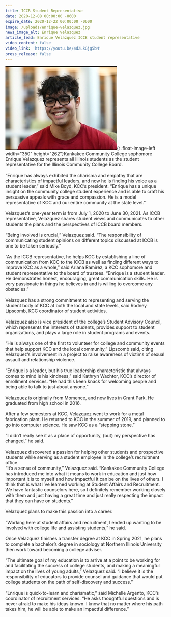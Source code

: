 ```yaml
---
title: ICCB Student Representative
date: 2020-12-08 00:00:00 -0600
expire_date: 2020-12-22 00:00:00 -0600
image: /uploads/enrique-velazquez.jpg
news_image_alt: Enrique Velazquez
article_lead: Enrique Velazquez ICCB student representative
video_content: false
video_link: 'https://youtu.be/4d2LkGjg5bM'
press_release: false
---
```


![](/uploads/enrique-velazquez.jpg){: .float-image-left width="350" height="262"}Kankakee Community College sophomore Enrique Velazquez represents all Illinois students as the student representative for the Illinois Community College Board.<br><br>“Enrique has always exhibited the charisma and empathy that are characteristics of impactful leaders, and now he is finding his voice as a student leader,” said Mike Boyd, KCC’s president. “Enrique has a unique insight on the community college student experience and is able to craft his persuasive appeals with grace and compassion. He is a model representative of KCC and our entire community at the state level.”<br><br>Velazquez’s one-year term is from July 1, 2020 to June 30, 2021. As ICCB representative, Velazquez shares student views and communicates to other students the plans and the perspectives of ICCB board members.<br><br>“Being involved is crucial,” Velazquez said. “The responsibility of communicating student opinions on different topics discussed at ICCB is one to be taken seriously.”<br><br>“As the ICCB representative, he helps KCC by establishing a line of communication from KCC to the ICCB as well as finding different ways to improve KCC as a whole,” said Ariana Ramirez, a KCC sophomore and student representative to the board of trustees. “Enrique is a student leader. He demonstrates honest, encouraging, great communication skills. He is very passionate in things he believes in and is willing to overcome any obstacles.”<br><br>Velazquez has a strong commitment to representing and serving the student body of KCC at both the local and state levels, said Rodney Lipscomb, KCC coordinator of student activities.<br><br>Velazquez also is vice president of the college’s Student Advisory Council, which represents the interests of students, provides support to student organizations, and plays a large role in student programs and events.<br><br>“He is always one of the first to volunteer for college and community events that help support KCC and the local community,” Lipscomb said, citing Velazquez’s involvement in a project to raise awareness of victims of sexual assault and relationship violence.<br><br>“Enrique is a leader, but his true leadership characteristic that always comes to mind is his kindness,” said Kathryn Wachtor, KCC’s director of enrollment services. “He had this keen knack for welcoming people and being able to talk to just about anyone.”<br><br>Velazquez is originally from Momence, and now lives in Grant Park. He graduated from high school in 2016.<br><br>After a few semesters at KCC, Velazquez went to work for a metal fabrication plant. He returned to KCC in the summer of 2019, and planned to go into computer science. He saw KCC as a “stepping stone.”<br><br>“I didn’t really see it as a place of opportunity, (but) my perspective has changed,” he said.<br><br>Velazquez discovered a passion for helping other students and prospective students while serving as a student employee in the college’s recruitment office.<br>“It’s a sense of community,” Velazquez said. “Kankakee Community College has introduced me into what it means to work in education and just how important it is to myself and how impactful it can be on the lives of others. I think that is what I’ve learned working at Student Affairs and Recruitment. We have fantastic counselors here, so I definitely remember working closely with them and just having a great time and just really respecting the impact that they can have on students.”<br><br>Velazquez plans to make this passion into a career.<br><br>“Working here at student affairs and recruitment, I ended up wanting to be involved with college life and assisting students,” he said.&nbsp;<br><br>Once Velazquez finishes a transfer degree at KCC in Spring 2021, he plans to complete a bachelor’s degree in sociology at Northern Illinois University then work toward becoming a college adviser.&nbsp;<br><br>“The ultimate goal of my education is to arrive at a point to be working for and facilitating the success of college students, and making a meaningful impact on the lives of young adults,” Velazquez said. “I believe it is the responsibility of educators to provide counsel and guidance that would put college students on the path of self-discovery and success.”<br><br>“Enrique is quick-to-learn and charismatic,” said Michelle Argento, KCC’s coordinator of recruitment services. “He asks thoughtful questions and is never afraid to make his ideas known. I know that no matter where his path takes him, he will be able to make an impactful difference.”